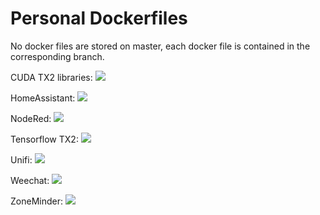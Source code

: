 # Personal Dockerfiles

No docker files are stored on master, each docker file is contained in the
corresponding branch.

CUDA TX2 libraries: [![](https://images.microbadger.com/badges/image/flacjacket/cuda-tx2.svg)](https://microbadger.com/images/flacjacket/cuda-tx2)

HomeAssistant: [![](https://images.microbadger.com/badges/image/flacjacket/home_assistant.svg)](https://microbadger.com/images/flacjacket/home_assistant)

NodeRed: [![](https://images.microbadger.com/badges/image/flacjacket/nodered.svg)](https://microbadger.com/images/flacjacket/nodered)

Tensorflow TX2: [![](https://images.microbadger.com/badges/image/flacjacket/tensorflow-tx2.svg)](https://microbadger.com/images/flacjacket/tensorflow-tx2)

Unifi: [![](https://images.microbadger.com/badges/image/flacjacket/unifi.svg)](https://microbadger.com/images/flacjacket/unifi)

Weechat: [![](https://images.microbadger.com/badges/image/flacjacket/weechat.svg)](https://microbadger.com/images/flacjacket/weechat)

ZoneMinder: [![](https://images.microbadger.com/badges/image/flacjacket/zoneminder.svg)](https://microbadger.com/images/flacjacket/zoneminder)
